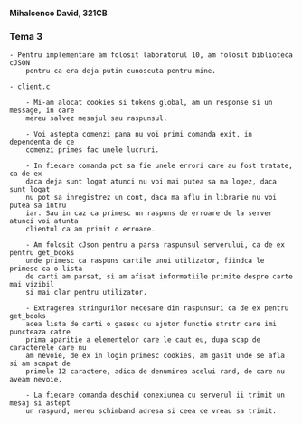 **Mihalcenco David, 321CB**

### Tema 3

    - Pentru implementare am folosit laboratorul 10, am folosit biblioteca cJSON
        pentru-ca era deja putin cunoscuta pentru mine.
    
    - client.c

        - Mi-am alocat cookies si tokens global, am un response si un message, in care
        mereu salvez mesajul sau raspunsul. 

        - Voi astepta comenzi pana nu voi primi comanda exit, in dependenta de ce 
        comenzi primes fac unele lucruri.

        - In fiecare comanda pot sa fie unele errori care au fost tratate, ca de ex
        daca deja sunt logat atunci nu voi mai putea sa ma logez, daca sunt logat
        nu pot sa inregistrez un cont, daca ma aflu in librarie nu voi putea sa intru 
        iar. Sau in caz ca primesc un raspuns de erroare de la server atunci voi atunta
        clientul ca am primit o erroare.

        - Am folosit cJson pentru a parsa raspunsul serverului, ca de ex pentru get_books 
        unde primesc ca raspuns cartile unui utilizator, fiindca le primesc ca o lista
        de carti am parsat, si am afisat informatiile primite despre carte mai vizibil
        si mai clar pentru utilizator.

        - Extragerea stringurilor necesare din raspunsuri ca de ex pentru get_books 
        acea lista de carti o gasesc cu ajutor functie strstr care imi puncteaza catre
        prima aparitie a elementelor care le caut eu, dupa scap de caracterele care nu
        am nevoie, de ex in login primesc cookies, am gasit unde se afla si am scapat de
        primele 12 caractere, adica de denumirea acelui rand, de care nu aveam nevoie.

        - La fiecare comanda deschid conexiunea cu serverul ii trimit un mesaj si astept
        un raspund, mereu schimband adresa si ceea ce vreau sa trimit.

        